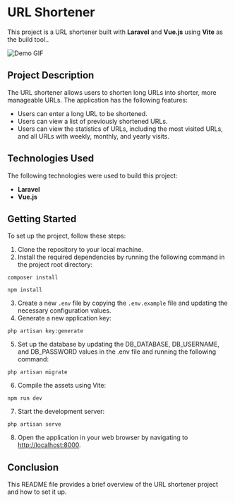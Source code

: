 # URL Shortener

This project is a URL shortener built with **Laravel** and **Vue.js** using **Vite** as the build tool..


![Demo GIF](url-shortener.gif)


## Project Description

The URL shortener allows users to shorten long URLs into shorter, more manageable URLs. The application has the following features:

- Users can enter a long URL to be shortened.
- Users can view a list of previously shortened URLs.
- Users can view the statistics of URLs, including the most visited URLs, and all URLs with weekly, monthly, and yearly visits.

## Technologies Used

The following technologies were used to build this project:

- **Laravel**
- **Vue.js**

## Getting Started

To set up the project, follow these steps:

1. Clone the repository to your local machine.
2. Install the required dependencies by running the following command in the project root directory:

`composer install`

`npm install`

3. Create a new `.env` file by copying the `.env.example` file and updating the necessary configuration values.
4. Generate a new application key:

`php artisan key:generate`

5. Set up the database by updating the DB_DATABASE, DB_USERNAME, and DB_PASSWORD values in the .env file and running the following command:

`php artisan migrate`

6. Compile the assets using Vite:

`npm run dev`

7. Start the development server:

`php artisan serve`

8. Open the application in your web browser by navigating to [http://localhost:8000](http://localhost:8000).

## Conclusion

This README file provides a brief overview of the URL shortener project and how to set it up.


